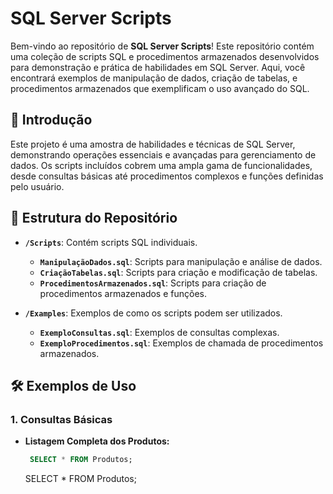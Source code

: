 # SQL Server Scripts

Bem-vindo ao repositório de **SQL Server Scripts**! Este repositório contém uma coleção de scripts SQL e procedimentos armazenados desenvolvidos para demonstração e prática de habilidades em SQL Server. Aqui, você encontrará exemplos de manipulação de dados, criação de tabelas, e procedimentos armazenados que exemplificam o uso avançado do SQL.

## 🚀 Introdução

Este projeto é uma amostra de habilidades e técnicas de SQL Server, demonstrando operações essenciais e avançadas para gerenciamento de dados. Os scripts incluídos cobrem uma ampla gama de funcionalidades, desde consultas básicas até procedimentos complexos e funções definidas pelo usuário.

## 📂 Estrutura do Repositório

- **`/Scripts`**: Contém scripts SQL individuais.
  - **`ManipulaçãoDados.sql`**: Scripts para manipulação e análise de dados.
  - **`CriaçãoTabelas.sql`**: Scripts para criação e modificação de tabelas.
  - **`ProcedimentosArmazenados.sql`**: Scripts para criação de procedimentos armazenados e funções.
  
- **`/Examples`**: Exemplos de como os scripts podem ser utilizados.
  - **`ExemploConsultas.sql`**: Exemplos de consultas complexas.
  - **`ExemploProcedimentos.sql`**: Exemplos de chamada de procedimentos armazenados.

## 🛠️ Exemplos de Uso

### 1. **Consultas Básicas**

- **Listagem Completa dos Produtos:**
   ```sql
    SELECT * FROM Produtos;
    ```
  SELECT * FROM Produtos;